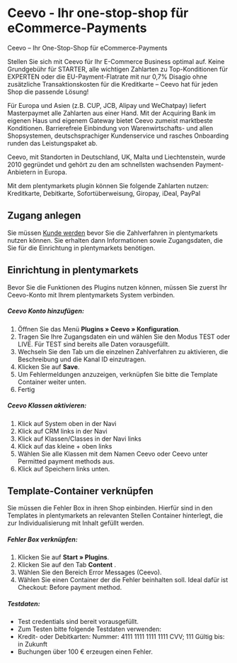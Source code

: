 # Ceevo - Ihr one-stop-shop für eCommerce-Payments

Ceevo – Ihr One-Stop-Shop für eCommerce-Payments

Stellen Sie sich mit Ceevo für Ihr E-Commerce Business optimal auf. Keine Grundgebühr für STARTER, alle wichtigen Zahlarten zu Top-Konditionen für EXPERTEN oder die EU-Payment-Flatrate mit nur 0,7% Disagio ohne zusätzliche Transaktionskosten für die Kreditkarte – Ceevo hat für jeden Shop die passende Lösung!

Für Europa und Asien (z.B. CUP, JCB, Alipay und WeChatpay) liefert Masterpaymet alle Zahlarten aus einer Hand. Mit der Acquiring Bank im eigenen Haus und eigenem Gateway bietet Ceevo zumeist marktbeste Konditionen. Barrierefreie Einbindung von Warenwirtschafts- und allen Shopsystemen, deutschsprachiger Kundenservice und rasches Onboarding runden das Leistungspaket ab.

Ceevo, mit Standorten in Deutschland, UK, Malta und Liechtenstein, wurde 2010 gegründet und gehört zu den am schnellsten wachsenden Payment-Anbietern in Europa.

Mit dem plentymarkets plugin können Sie folgende Zahlarten nutzen: Kreditkarte, Debitkarte, Sofortüberweisung, Giropay, iDeal, PayPal

## Zugang anlegen

Sie müssen [Kunde werden](http://ceevo-testshop.com/plenty_register/?en=0) bevor Sie die Zahlverfahren in plentymarkets nutzen können. Sie erhalten dann Informationen sowie Zugangsdaten, die Sie für die Einrichtung in plentymarkets benötigen.

## Einrichtung in plentymarkets

Bevor Sie die Funktionen des Plugins nutzen können, müssen Sie zuerst Ihr Ceevo-Konto mit Ihrem plentymarkets System verbinden.

##### Ceevo Konto hinzufügen:
1. Öffnen Sie das Menü **Plugins&nbsp;» Ceevo&nbsp;» Konfiguration**. 
2. Tragen Sie Ihre Zugangsdaten ein und wählen Sie den Modus TEST oder LIVE. Für TEST sind bereits alle Daten vorausgefüllt. 
3. Wechseln Sie den Tab um die einzelnen Zahlverfahren zu aktivieren, die Beschreibung und die Kanal ID einzutragen.
4. Klicken Sie auf **Save**.
5. Um Fehlermeldungen anzuzeigen, verknüpfen Sie bitte die Template Container weiter unten.
6. Fertig

##### Ceevo Klassen aktivieren:
1. Klick auf System oben in der Navi
2. Klick auf CRM links in der Navi
3. Klick auf Klassen/Classes in der Navi links
4. Klick auf das kleine + oben links
5. Wählen Sie alle Klassen mit dem Namen Ceevo oder Ceevo unter Permitted payment methods aus.
6. Klick auf Speichern links unten.

## Template-Container verknüpfen

Sie müssen die Fehler Box in ihren Shop einbinden. 
Hierfür sind in den Templates in plentymarkets an relevanten Stellen Container hinterlegt, die zur Individualisierung mit Inhalt gefüllt werden.

##### Fehler Box verknüpfen:

1. Klicken Sie auf **Start&nbsp;» Plugins**. 
2. Klicken Sie auf den Tab **Content** . 
3. Wählen Sie den Bereich Error Messages (Ceevo). 
4. Wählen Sie einen Container der die Fehler beinhalten soll. Ideal dafür ist Checkout: Before payment method.

##### Testdaten:

- Test credentials sind bereit vorausgefüllt.
- Zum Testen bitte folgende Testdaten verwenden:
- Kredit- oder Debitkarten: Nummer: 4111 1111 1111 1111 CVV; 111 Gültig bis: in Zukunft
- Buchungen über 100 € erzeugen einen Fehler.
